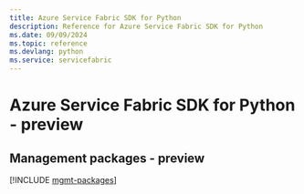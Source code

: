 ```yaml
---
title: Azure Service Fabric SDK for Python
description: Reference for Azure Service Fabric SDK for Python
ms.date: 09/09/2024
ms.topic: reference
ms.devlang: python
ms.service: servicefabric
---
```

# Azure Service Fabric SDK for Python - preview

## Management packages - preview
[!INCLUDE [mgmt-packages](service-fabric-mgmt-index.md)]
